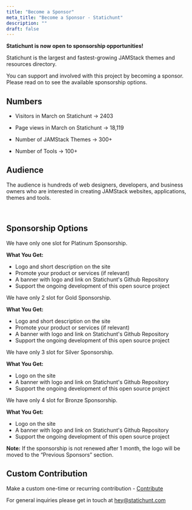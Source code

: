 ```yaml
---
title: "Become a Sponsor"
meta_title: "Become a Sponsor - Statichunt"
description: ""
draft: false
---
```



**Statichunt is now open to sponsorship opportunities!**

Statichunt is the largest and fastest-growing JAMStack themes and resources directory.

You can support and involved with this project by becoming a sponsor. Please read on to see the available sponsorship options.

## Numbers 

- Visitors in March on Statichunt →  2403

- Page views in March on Statichunt →  18,119

- Number of JAMStack Themes →  300+ 

- Number of Tools →  100+


## Audience 

The audience is hundreds of web designers, developers, and business owners who are interested in creating JAMStack websites, applications, themes and tools.

<br/>

## Sponsorship Options

<Sponsor title="Platinum Sponsorship" type="platinum" price="1000" paddle="https://buy.paddle.com/product/822222">

We have only one slot for Platinum Sponsorship.

**What You Get:**

- Logo and short description on the site
- Promote your product or services (if relevant)
- A banner with logo and link on Statichunt's Github Repository
- Support the ongoing development of this open source project
</Sponsor>

<Sponsor title="Gold Sponsorship" type="gold" price="500" paddle="https://buy.paddle.com/product/822223">

We have only 2 slot for Gold Sponsorship.

**What You Get:**

- Logo and short description on the site
- Promote your product or services (if relevant)
- A banner with logo and link on Statichunt's Github Repository
- Support the ongoing development of this open source project
</Sponsor>

<Sponsor title="Silver Sponsorship" type="silver" price="300" paddle="https://buy.paddle.com/product/822224">

We have only 3 slot for Silver Sponsorship.

**What You Get:**

- Logo on the site
- A banner with logo and link on Statichunt's Github Repository
- Support the ongoing development of this open source project
</Sponsor>

<Sponsor title="Bronze Sponsorship" type="bronze" price="200" paddle="https://buy.paddle.com/product/820202">

We have only 4 slot for Bronze Sponsorship.

**What You Get:**

- Logo on the site
- A banner with logo and link on Statichunt's Github Repository
- Support the ongoing development of this open source project
</Sponsor>

**Note:** If the sponsorship is not renewed after 1 month, the logo will be moved to the “Previous Sponsors” section.

## Custom Contribution

Make a custom one-time or recurring contribution - <a href="https://www.buymeacoffee.com/statichunt " target="_blank" rel="nofollow noopener noreferrer"> Contribute </a>

For general inquiries please get in touch at hey@statichunt.com
